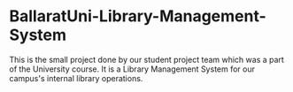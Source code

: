 # BallaratUni-Library-Management-System

This is the small project done by our student project team which was a part of the University course. It is a Library Management System for our campus's internal library operations.
